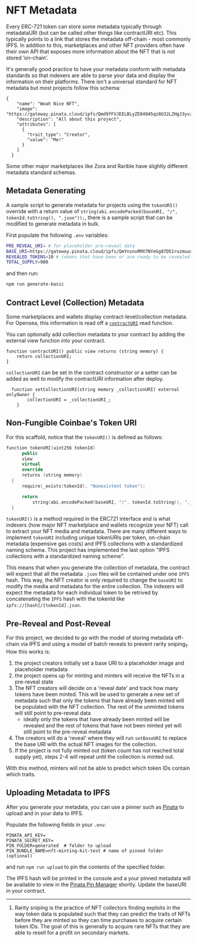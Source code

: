 # NFT Metadata

Every ERC-721 token can store some metadata typically through metadataURI (but can be called other things like contractURI etc). This typically points to a link that stores the metadata off-chain - most commonly IPFS. In addition to this, marketplaces and other NFT providers often have their own API that exposes more information about the NFT that is not stored ‘on-chain’.

It's generally good practice to have your metadata conform with metadata standards so that indexers are able to parse your data and display the information on their platforms.
There isn't a universal standard for NFT metadata but most projects follow this schema:

```
{
    "name": "Woah Nice NFT",
    "image": "https://gateway.pinata.cloud/ipfs/Qmd9fFVJEELBLyZE84945qz8U32LZHgJ3yvzPbU4L2vxvD",
    "description": "All about this project",
    "attributes": [
      {
        "trait_type": "Creator",
        "value": "Me!"
      }
    ]
  }
```

Some other major marketplaces like Zora and Rarible have slightly different metadata standard schemas.

## Metadata Generating

A sample script to generate metadata for projects using the `tokenURI()` override with a return value of `string(abi.encodePacked(baseURI, "/", tokenId.toString(), ".json"));`, there is a sample script that can be modified to generate metadata in bulk.

First populate the following `.env` variables:

```bash
PRE_REVEAL_URI= # for placeholder pre-reveal data
BASE_URI=https://gateway.pinata.cloud/ipfs/QmYnznvRMX7NYeGg87D51ruzmuuq2schCMde5ch3Pz3j3S
REVEALED_TOKENS=10 # tokens that have been or are ready to be revealed
TOTAL_SUPPLY=900
```

and then run:

```bash
npm run generate-basic
```

## Contract Level (Collection) Metadata

Some marketplaces and wallets display contract-level/collection metadata. For Opensea, this information is read off a [`contractURI`](https://docs.opensea.io/docs/contract-level-metadata) read function.

You can optionally add collection metadata to your contract by adding the external view function into your contract.

```
function contractURI() public view returns (string memory) {
    return collectionURI;
}
```

`collectionURI` can be set in the contract constructor or a setter can be added as well to modify the contractURI information after deploy.

```
  function setCollectionURI(string memory _collectionURI) external onlyOwner {
        collectionURI = _collectionURI_;
    }
```

## Non-Fungible Coinbae's Token URI

For this scaffold, notice that the `tokenURI()` is defined as follows:

```cpp
function tokenURI(uint256 tokenId)
      public
      view
      virtual
      override
      returns (string memory)
  {
      require(_exists(tokenId), "Nonexistent token");

      return
          string(abi.encodePacked(baseURI, "/", tokenId.toString(), ".json"));
  }
```

`tokenURI()` is a method required in the ERC721 interface and is what indexers (how major NFT marketplace and wallets recognize your NFT) call to extract your NFT media and metadata. There are many different ways to implement `tokenURI` including unique tokenURIs per token, on-chain metadata (expensive gas costs) and IPFS collections with a standardized naming schema. This project has implemented the last option "IPFS collections with a standardized naming scheme".

This means that when you generate the collection of metadata, the contract will expect that all the metadata `.json` files will be contained under one `IPFS` hash. This way, the NFT creator is only required to change the `baseURI` to modify the media and metadata for the entire collection. The indexers will expect the metadata for each individual token to be retrived by concatenating the `IPFS` hash with the tokenId like `ipfs://[hash]/[tokenId].json`.

## Pre-Reveal and Post-Reveal

For this project, we decided to go with the model of storing metadata off-chain via IPFS and using a model of batch reveals to prevent rarity sniping<sub>1</sub>. How this works is:

1. the project creators initially set a base URI to a placeholder image and placeholder metadata
2. the project opens up for minting and minters will receive the NFTs in a pre-reveal state
3. The NFT creators will decide on a 'reveal date' and track how many tokens have been minted. This will be used to generate a new set of metadata such that only the tokens that have already been minted will be populated with the NFT collection. The rest of the unminted tokens will still point to pre-reveal data
   - ideally only the tokens that have already been minted will be revealed and the rest of tokens that have not been minted yet will still point to the pre-reveal metadata
4. The creators will do a 'reveal' where they will run `setBaseURI` to replace the base URI with the actual NFT images for the collection.
5. If the project is not fully minted out (token count has not reached total supply yet), steps 2-4 will repeat until the collection is minted out.

With this method, minters will not be able to predict which token IDs contain which traits.

## Uploading Metadata to IPFS

After you generate your metadata, you can use a pinner such as [Pinata](https://github.com/PinataCloud/Pinata-SDK#metadata-anchor) to upload and in your data to IPFS.

Populate the following fields in your `.env`:

```
PINATA_API_KEY=
PINATA_SECRET_KEY=
PIN_FOLDER=generated  # folder to upload
PIN_BUNDLE_NAME=nft-minting-kit-test # name of pinned folder (optional)
```

and run `npm run upload` to pin the contents of the specified folder.

The IPFS hash will be printed in the console and a your pinned metadata will be available to view in the [Pinata Pin Manager](https://app.pinata.cloud/pinmanager) shortly. Update the baseURI in your contract.

---

1. Rarity sniping is the practice of NFT collectors finding exploits in the way token data is populated such that they can predict the traits of NFTs before they are minted so they can time purchases to acquire certain token IDs. The goal of this is generally to acquire rare NFTs that they are able to resell for a profit on secondary markets.
